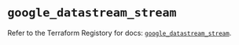 # `google_datastream_stream`

Refer to the Terraform Registory for docs: [`google_datastream_stream`](https://registry.terraform.io/providers/hashicorp/google/5.9.0/docs/resources/datastream_stream).
